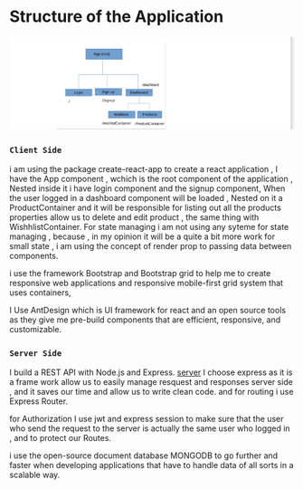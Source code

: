 # Structure of the Application 

![alt text](https://github.com/rymX/client/blob/develope/public/assets/img/structure.png?raw=true)


### `Client Side` 

i am using the package create-react-app to create a react application ,
I have the App component , wchich is the root component of the application , Nested inside it i have login component and the signup component, 
When the user logged in a dashboard component will be loaded , Nested on it a ProductContainer and it will be responsible for listing out all the products properties allow us to delete and edit product , the same thing with WishhlistContainer.
For state managing i am not using any syteme for state managing , because , in my opinion it will be a quite a bit more work for small state , i am using the concept of render prop to passing data between components.

i use the framework  Bootstrap and Bootstrap grid  to help me to create responsive web applications
 and responsive mobile-first grid system that uses containers,

I Use AntDesign which is  UI framework for react and an open source tools  as they give me pre-build components that are efficient, responsive, and customizable.



### `Server Side` 

I build a REST API with Node.js and Express. [server](https://github.com/rymX/server)
I choose express as it is a frame work  allow us to easily manage resquest and  responses server side , and it saves our time and allow us to write clean code. and for routing i use  Express Router.

for Authorization I use jwt and express session  to make sure that the user who send the request to the server is actually the same user who logged in , and to protect our Routes.

i use the open-source document database MONGODB  to go further and faster when developing applications that have to handle data of all sorts in a scalable way.

